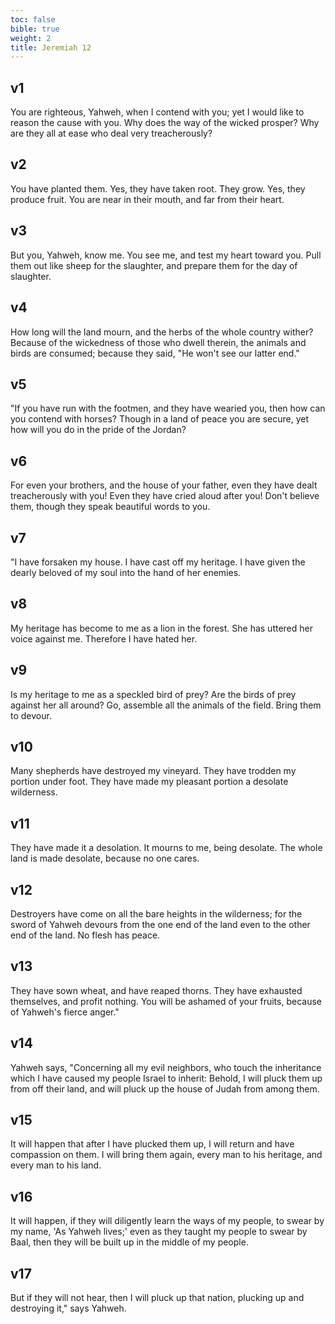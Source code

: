 ```yaml
---
toc: false
bible: true
weight: 2
title: Jeremiah 12
---
```




## v1 
You are righteous, Yahweh, when I contend with you; yet I would like to reason the cause with you. Why does the way of the wicked prosper? Why are they all at ease who deal very treacherously? 

## v2 
You have planted them. Yes, they have taken root. They grow. Yes, they produce fruit. You are near in their mouth, and far from their heart. 

## v3 
But you, Yahweh, know me. You see me, and test my heart toward you. Pull them out like sheep for the slaughter, and prepare them for the day of slaughter. 

## v4 
How long will the land mourn, and the herbs of the whole country wither? Because of the wickedness of those who dwell therein, the animals and birds are consumed; because they said, "He won't see our latter end." 

## v5 
"If you have run with the footmen, and they have wearied you, then how can you contend with horses? Though in a land of peace you are secure, yet how will you do in the pride of the Jordan? 

## v6 
For even your brothers, and the house of your father, even they have dealt treacherously with you! Even they have cried aloud after you! Don't believe them, though they speak beautiful words to you. 

## v7 
"I have forsaken my house. I have cast off my heritage. I have given the dearly beloved of my soul into the hand of her enemies. 

## v8 
My heritage has become to me as a lion in the forest. She has uttered her voice against me. Therefore I have hated her. 

## v9 
Is my heritage to me as a speckled bird of prey? Are the birds of prey against her all around? Go, assemble all the animals of the field. Bring them to devour. 

## v10 
Many shepherds have destroyed my vineyard. They have trodden my portion under foot. They have made my pleasant portion a desolate wilderness. 

## v11 
They have made it a desolation. It mourns to me, being desolate. The whole land is made desolate, because no one cares. 

## v12 
Destroyers have come on all the bare heights in the wilderness; for the sword of Yahweh devours from the one end of the land even to the other end of the land. No flesh has peace. 

## v13 
They have sown wheat, and have reaped thorns. They have exhausted themselves, and profit nothing. You will be ashamed of your fruits, because of Yahweh's fierce anger." 

## v14 
Yahweh says, "Concerning all my evil neighbors, who touch the inheritance which I have caused my people Israel to inherit: Behold, I will pluck them up from off their land, and will pluck up the house of Judah from among them. 

## v15 
It will happen that after I have plucked them up, I will return and have compassion on them. I will bring them again, every man to his heritage, and every man to his land. 

## v16 
It will happen, if they will diligently learn the ways of my people, to swear by my name, 'As Yahweh lives;' even as they taught my people to swear by Baal, then they will be built up in the middle of my people. 

## v17 
But if they will not hear, then I will pluck up that nation, plucking up and destroying it," says Yahweh.
